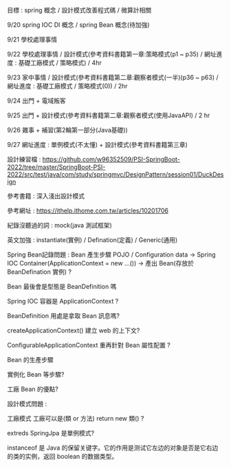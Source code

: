 目標 : spring 概念 / 設計模式改善程式碼 / 微算計相關

9/20 spring IOC DI 概念 / spring Bean 概念(待加強)

9/21 學校處理事情

9/22 學校處理事情 / 設計模式(參考資料書籍第一章:策略模式(p1 ~ p35)  / 網址進度 : 基礎工廠模式 / 策略模式)           / 4hr

9/23 家中事情    / 設計模式(參考資料書籍第二章:觀察者模式(一半)(p36 ~ p63) / 網址進度 : 基礎工廠模式 / 策略模式(0)) / 2hr

9/24 出門 + 電域叛客

9/25 出門 + 設計模式(參考資料書籍第二章:觀察者模式(使用JavaAPI) / 2 hr

9/26 雜事 + 補習(第2輪第一部分(Java基礎))

9/27 網址進度 : 單例模式(不太懂) + 設計模式(參考資料書籍第三章) 


設計練習檔 : https://github.com/w96352509/PSI-SpringBoot-2022/tree/master/SpringBoot-PSI-2022/src/test/java/com/study/springmvc/DesignPattern/session01/DuckDesign

參考書籍 : 深入淺出設計模式 

參考網址 : https://ithelp.ithome.com.tw/articles/10201706

紀錄沒聽過的詞 : mock(java 測試框架)

英文加強 : instantiate(實例) / Defination(定義) / Generic(通用)

Spring Bean記錄問題 : Bean 產生步驟 POJO / Configuration data -> Spring IOC Container(ApplicationContext = new ...()) -> 產出 Bean(存放於 BeanDefination 實例) ?

Bean 最後會是型態是 BeanDefinition 嗎 

Spring IOC 容器是 ApplicationContext ? 

BeanDefinition 用處是拿取 Bean 訊息嗎?

createApplicationContext() 建立 web 的上下文?

ConfigurableApplicationContext	重再針對 Bean 屬性配置 ?

Bean 的生產步驟 

實例化 Bean 等步驟?

工廠 Bean 的優點?

設計模式問題 :

  工廠模式 工廠可以是(類 or 方法) return new 類() ? 

  extreds SpringJpa 是單例模式?

instanceof 是 Java 的保留关键字。它的作用是测试它左边的对象是否是它右边的类的实例，返回 boolean 的数据类型。
